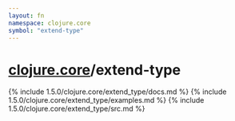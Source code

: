 ```yaml
---
layout: fn
namespace: clojure.core
symbol: "extend-type"
---
```


# [clojure.core](../)/extend-type

{% include 1.5.0/clojure.core/extend_type/docs.md %}
{% include 1.5.0/clojure.core/extend_type/examples.md %}
{% include 1.5.0/clojure.core/extend_type/src.md %}

